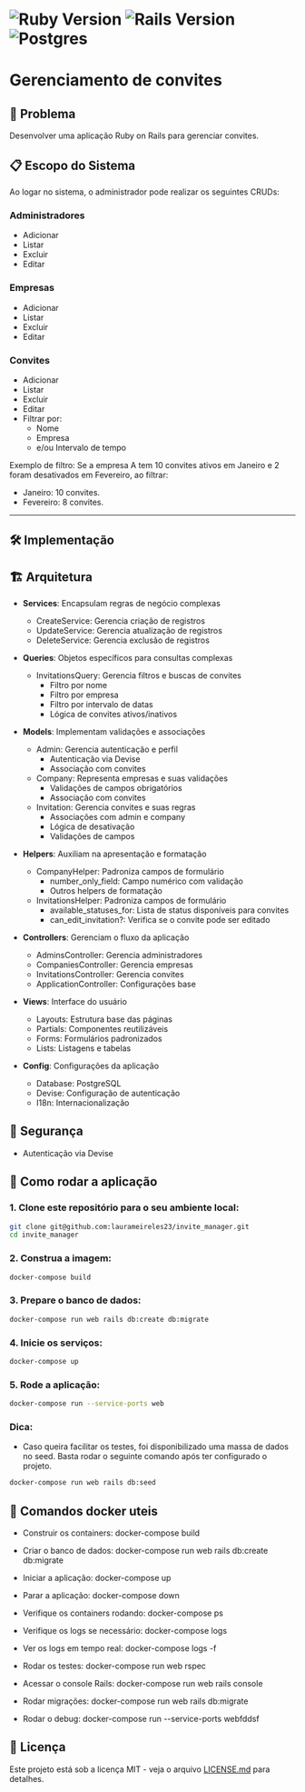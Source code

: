 # ![Ruby Version](https://img.shields.io/badge/Ruby-3.2.2-red.svg) ![Rails Version](https://img.shields.io/badge/Rails-7.2.1-orange.svg) ![Postgres](https://img.shields.io/badge/postgres-%23316192.svg?style=for-the-badge&logo=postgresql&logoColor=white)

#  Gerenciamento de convites

## 📜 Problema
Desenvolver uma aplicação Ruby on Rails para gerenciar convites.

## 📋 Escopo do Sistema
Ao logar no sistema, o administrador pode realizar os seguintes CRUDs:

### **Administradores**
- Adicionar
- Listar
- Excluir
- Editar

### **Empresas**
- Adicionar
- Listar
- Excluir
- Editar

### **Convites**
- Adicionar
- Listar
- Excluir
- Editar
- Filtrar por:
  - Nome
  - Empresa
  - e/ou Intervalo de tempo

Exemplo de filtro:
Se a empresa A tem 10 convites ativos em Janeiro e 2 foram desativados em Fevereiro, ao filtrar:
- Janeiro: 10 convites.
- Fevereiro: 8 convites.

---

## 🛠️ Implementação

## 🏗️ Arquitetura

- **Services**: Encapsulam regras de negócio complexas
  - CreateService: Gerencia criação de registros
  - UpdateService: Gerencia atualização de registros
  - DeleteService: Gerencia exclusão de registros

- **Queries**: Objetos específicos para consultas complexas
  - InvitationsQuery: Gerencia filtros e buscas de convites
    - Filtro por nome
    - Filtro por empresa
    - Filtro por intervalo de datas
    - Lógica de convites ativos/inativos

- **Models**: Implementam validações e associações
  - Admin: Gerencia autenticação e perfil
    - Autenticação via Devise
    - Associação com convites
  - Company: Representa empresas e suas validações
    - Validações de campos obrigatórios
    - Associação com convites
  - Invitation: Gerencia convites e suas regras
    - Associações com admin e company
    - Lógica de desativação
    - Validações de campos

- **Helpers**: Auxiliam na apresentação e formatação
  - CompanyHelper: Padroniza campos de formulário
    - number_only_field: Campo numérico com validação
    - Outros helpers de formatação
  - InvitationsHelper: Padroniza campos de formulário
    - available_statuses_for: Lista de status disponíveis para convites
    - can_edit_invitation?: Verifica se o convite pode ser editado

- **Controllers**: Gerenciam o fluxo da aplicação
  - AdminsController: Gerencia administradores
  - CompaniesController: Gerencia empresas
  - InvitationsController: Gerencia convites
  - ApplicationController: Configurações base

- **Views**: Interface do usuário
  - Layouts: Estrutura base das páginas
  - Partials: Componentes reutilizáveis
  - Forms: Formulários padronizados
  - Lists: Listagens e tabelas

- **Config**: Configurações da aplicação
  - Database: PostgreSQL
  - Devise: Configuração de autenticação
  - I18n: Internacionalização

## 🔐 Segurança

- Autenticação via Devise

## 🚀 Como rodar a aplicação

### 1. Clone este repositório para o seu ambiente local:

```bash
git clone git@github.com:laurameireles23/invite_manager.git
cd invite_manager
```

### 2. Construa a imagem:
```bash
docker-compose build
```


### 3. Prepare o banco de dados:
```bash
docker-compose run web rails db:create db:migrate
```


### 4. Inicie os serviços:
```bash
docker-compose up
```


### 5. Rode a aplicação:
```bash
docker-compose run --service-ports web
```

### Dica: 
- Caso queira facilitar os testes, foi disponibilizado uma massa de dados no seed. Basta rodar o seguinte comando após ter configurado o projeto.
```bash
docker-compose run web rails db:seed
```

## 🐳 Comandos docker uteis
- Construir os containers: docker-compose build

- Criar o banco de dados: docker-compose run web rails db:create db:migrate

- Iniciar a aplicação: docker-compose up

- Parar a aplicação: docker-compose down

- Verifique os containers rodando: docker-compose ps

- Verifique os logs se necessário: docker-compose logs

- Ver os logs em tempo real: docker-compose logs -f

- Rodar os testes: docker-compose run web rspec

- Acessar o console Rails: docker-compose run web rails console

- Rodar migrações: docker-compose run web rails db:migrate

- Rodar o debug: docker-compose run --service-ports webfddsf



## 📄 Licença

Este projeto está sob a licença MIT - veja o arquivo [LICENSE.md](LICENSE.md) para detalhes.
